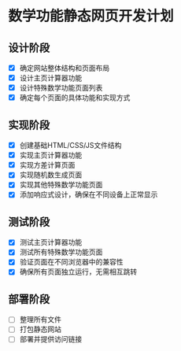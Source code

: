# 数学功能静态网页开发计划

## 设计阶段
- [x] 确定网站整体结构和页面布局
- [x] 设计主页计算器功能
- [x] 设计特殊数学功能页面列表
- [x] 确定每个页面的具体功能和实现方式

## 实现阶段
- [x] 创建基础HTML/CSS/JS文件结构
- [x] 实现主页计算器功能
- [x] 实现方差计算页面
- [x] 实现随机数生成页面
- [x] 实现其他特殊数学功能页面
- [x] 添加响应式设计，确保在不同设备上正常显示

## 测试阶段
- [x] 测试主页计算器功能
- [x] 测试所有特殊数学功能页面
- [x] 验证页面在不同浏览器中的兼容性
- [x] 确保所有页面独立运行，无需相互跳转

## 部署阶段
- [ ] 整理所有文件
- [ ] 打包静态网站
- [ ] 部署并提供访问链接
